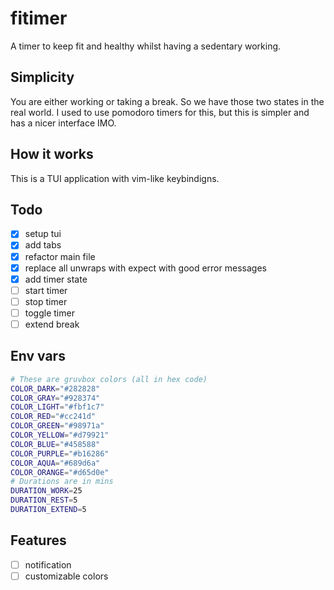 # fitimer

A timer to keep fit and healthy whilst having a sedentary working.

## Simplicity

You are either working or taking a break. So we have those two states in the real world. I used to use pomodoro timers for this, but this is simpler and has a nicer interface IMO.

## How it works

This is a TUI application with vim-like keybindigns.

## Todo

- [x] setup tui
- [x] add tabs
- [x] refactor main file
- [x] replace all unwraps with expect with good error messages
- [x] add timer state
- [ ] start timer
- [ ] stop timer
- [ ] toggle timer
- [ ] extend break

## Env vars

```bash
# These are gruvbox colors (all in hex code)
COLOR_DARK="#282828"
COLOR_GRAY="#928374"
COLOR_LIGHT="#fbf1c7"
COLOR_RED="#cc241d"
COLOR_GREEN="#98971a"
COLOR_YELLOW="#d79921"
COLOR_BLUE="#458588"
COLOR_PURPLE="#b16286"
COLOR_AQUA="#689d6a"
COLOR_ORANGE="#d65d0e"
# Durations are in mins
DURATION_WORK=25
DURATION_REST=5
DURATION_EXTEND=5
```

## Features

- [ ] notification
- [ ] customizable colors
